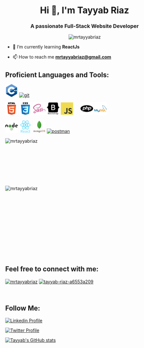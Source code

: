 <h1 align="center">Hi 👋, I'm Tayyab Riaz</h1>
<h3 align="center">A passionate Full-Stack Website Developer</h3>

<p align="center">
  <img src="https://komarev.com/ghpvc/?username=mrtayyabriaz&label=Profile%20views&color=0e75b6&style=flat"       
       alt="mrtayyabriaz" />
</p>

<!--twitter info-->
<!--<p align="left"> 
  <a href="https://github.com/ryo-ma/github-profile-trophy"><img src="https://github-profile-trophy.vercel.app/?username=mrtayyabriaz" alt="mrtayyabriaz" />    </a>
</p>-->

- 🌱 I’m currently learning **ReactJs**

<!-- - 💬 Ask me about **anything** -->

- 📫 How to reach me **mrtayyabriaz@gmail.com**

## Proficient Languages and Tools:
<p align="left">
<a href="https://www.w3schools.com/cpp/" target="_blank" rel="noreferrer"> <img src="https://raw.githubusercontent.com/devicons/devicon/master/icons/cplusplus/cplusplus-original.svg" alt="cplusplus" width="40" height="40"/></a> <a href="https://git-scm.com/" target="_blank" rel="noreferrer"> <img src="https://www.vectorlogo.zone/logos/git-scm/git-scm-icon.svg" alt="git" width="40" height="40"/></a>
  
  <a href="https://www.w3.org/html/" target="_blank" rel="noreferrer"> <img src="https://raw.githubusercontent.com/devicons/devicon/master/icons/html5/html5-original-wordmark.svg" alt="html5" width="40" height="40"/></a> <a href="https://www.w3schools.com/css/" target="_blank" rel="noreferrer"> <img src="https://raw.githubusercontent.com/devicons/devicon/master/icons/css3/css3-original-wordmark.svg" alt="css3" width="40" height="40"/></a> <a href="https://sass-lang.com" target="_blank" rel="noreferrer"> <img src="https://raw.githubusercontent.com/devicons/devicon/master/icons/sass/sass-original.svg" alt="sass" width="40" height="40"/></a> <a href="https://getbootstrap.com" target="_blank" rel="noreferrer"> <img src="https://raw.githubusercontent.com/devicons/devicon/master/icons/bootstrap/bootstrap-plain-wordmark.svg" alt="bootstrap" width="40" height="40"/></a> <a href="https://developer.mozilla.org/en-US/docs/Web/JavaScript" target="_blank" rel="noreferrer"> <img src="https://raw.githubusercontent.com/devicons/devicon/master/icons/javascript/javascript-original.svg" alt="javascript" width="40" height="40"/></a> &nbsp;&nbsp;&nbsp;&nbsp; <a href="https://php.net/" target="_blank" rel="noreferrer"> <img src="https://raw.githubusercontent.com/devicons/devicon/master/icons/php/php-plain.svg" alt="git" width="40" height="40"/></a> <a href="https://www.mysql.com/" target="_blank" rel="noreferrer"> <img src="https://raw.githubusercontent.com/devicons/devicon/master/icons/mysql/mysql-original-wordmark.svg" alt="mysql" width="40" height="40"/></a>

<a href="https://nodejs.org" target="_blank" rel="noreferrer"> <img src="https://raw.githubusercontent.com/devicons/devicon/master/icons/nodejs/nodejs-original-wordmark.svg" alt="nodejs" width="40" height="40"/></a> <a href="https://reactjs.org/" target="_blank" rel="noreferrer"> <img src="https://raw.githubusercontent.com/devicons/devicon/master/icons/react/react-original-wordmark.svg" alt="react" width="40" height="40"/></a> <a href="https://www.mongodb.com/" target="_blank" rel="noreferrer"> <img src="https://raw.githubusercontent.com/devicons/devicon/master/icons/mongodb/mongodb-original-wordmark.svg" alt="mongodb" width="40" height="40"/></a> <a href="https://postman.com" target="_blank" rel="noreferrer"> <img src="https://www.vectorlogo.zone/logos/getpostman/getpostman-icon.svg" alt="postman" width="40" height="40"/></a>
</p>

<!-- most used languages 
==options== 
size_weight=0.5&count_weight=0.5&hide=scss&langs_count=8&hide_progress=true-->
<p>
<img align="left" src="https://github-readme-stats.vercel.app/api/top-langs?username=mrtayyabriaz&custom_title=Most%20Used%20Languages%20(Public_Repos)&card_width=493&show_icons=true&locale=en&layout=compact&theme=tokyonight" alt="mrtayyabriaz" /> 
  <br><br><br><br><br><br><br><br>
</p>


<!-- wakaTime (start) ==options== &layout=compact -->
<p>
<img align="left" src="https://github-readme-stats.vercel.app/api/wakatime?username=@mrtayyabriaz&theme=tokyonight&layout=compact&disable_animations=true&custom_title=WakaTime%20Stats%20(Dec%202023%20-%20Present)" alt="mrtayyabriaz" /> 
  <br><br><br><br><br><br><br><br><br><br><br><br><br>
</p>
<!-- wakaTime (end) -->


## Feel free to connect with me:
<p align="left">
  <a href="https://twitter.com/mrtayyabriaz" target="blank"><img align="center" src="https://raw.githubusercontent.com/rahuldkjain/github-profile-readme-generator/master/src/images/icons/Social/twitter.svg" alt="mrtayyabriaz" height="30" width="40" /></a>
  <a href="https://linkedin.com/in/tayyab-riaz-a6553a209" target="blank"><img align="center" src="https://raw.githubusercontent.com/rahuldkjain/github-profile-readme-generator/master/src/images/icons/Social/linked-in-alt.svg" alt="tayyab-riaz-a6553a209" height="30" width="40" /></a>
<br><br><br>
</p>  
  
<!-- Followers -->
## Follow Me:

[![Linkedin Profile](https://img.shields.io/badge/Linkedin-tayyabriaz-black?labelColor=0077b5&style=for-the-badge&logo=linkedin&color=eeeeee)](https://www.linkedin.com/in/tayyab-riaz-a6553a209/)

[![Twitter Profile](https://img.shields.io/badge/Twitter-tayyabriaz-black?labelColor=0077b5&style=for-the-badge&logo=x&color=eeeeee)](https://twitter.com/mrtayyabriaz)


<!--stats--  -options-   &hide=stars,commits,prs,issues,contribs  &show=reviews,discussions_started,discussions_answered,prs_merged,prs_merged_percentage-->
[![Tayyab's GitHub stats](https://github-readme-stats.vercel.app/api?username=mrtayyabriaz&hide=contribs&show_icons=true&card_width=495&theme=tokyonight)](https://github.com/mrtayyabriaz)

<!--counts
 <p><img align="center" src="https://github-readme-streak-stats.herokuapp.com/?user=mrtayyabriaz&theme=tokyonight&disable_animations=true" alt="mrtayyabriaz" /></p><br>
-->
<!-- 
## Projects
Here is a list of noteworthy projects I have undertaken(Public): -->
<!-- Pins (start) -->
<!-- [![WhatsFake---June-2022](https://github-readme-stats.vercel.app/api/pin/?username=mrtayyabriaz&repo=WhatsFake---June-2022&show_owner=true&theme=github_dark)](https://github.com/mrtayyabriaz/WhatsFake---June-2022)
[![Tayyabriaz_React_Projects](https://github-readme-stats.vercel.app/api/pin/?username=mrtayyabriaz&repo=Tayyabriaz_React_Projects&show_owner=true&theme=github_dark )](https://github.com/mrtayyabriaz/Tayyabriaz_React_Projects)
[![Postcss-usecases](https://github-readme-stats.vercel.app/api/pin/?username=mrtayyabriaz&repo=Postcss-usecases&show_owner=true&theme=github_dark)](https://github.com/mrtayyabriaz/Postcss-usecases) -->
<!--pins (end) -->
